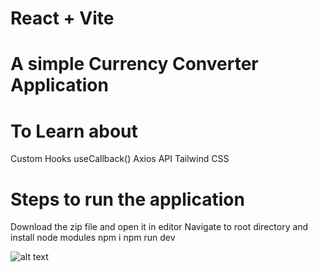 # React + Vite

# A simple Currency Converter Application

# To Learn about
Custom Hooks
useCallback()
Axios API
Tailwind CSS


# Steps to run the application
Download the zip file and open it in editor
Navigate to root directory and install node modules
npm i 
npm run dev

![alt text](<Screenshot 2024-11-13 at 4.09.13 PM.png>)